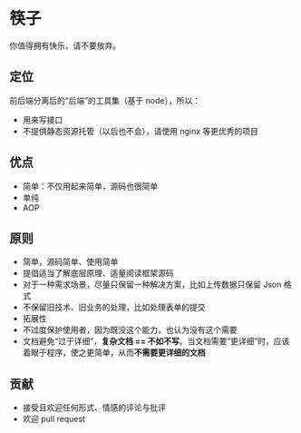 # 筷子
你值得拥有快乐，请不要放弃。

## 定位
前后端分离后的“后端”的工具集（基于 node），所以：
+ 用来写接口
+ 不提供静态资源托管（以后也不会），请使用 nginx 等更优秀的项目

## 优点
+ 简单：不仅用起来简单，源码也很简单
+ 单纯
+ AOP

## 原则
+ 简单，源码简单、使用简单
+ 提倡适当了解底层原理、适量阅读框架源码
+ 对于一种需求场景，尽量只保留一种解决方案，比如上传数据只保留 Json 格式
+ 不保留旧技术、旧业务的处理，比如处理表单的提交
+ 拓展性
+ 不过度保护使用者，因为既没这个能力，也认为没有这个需要
+ 文档避免“过于详细”，**复杂文档 == 不如不写**。当文档需要“更详细”时，应该着眼于程序，使之更简单，从而**不需要更详细的文档**

## 贡献
+ 接受且欢迎任何形式、情感的评论与批评
+ 欢迎 pull request